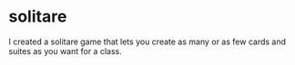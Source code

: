 # solitare

I created a solitare game that lets you create as many or as few cards and suites as you want for a class.
